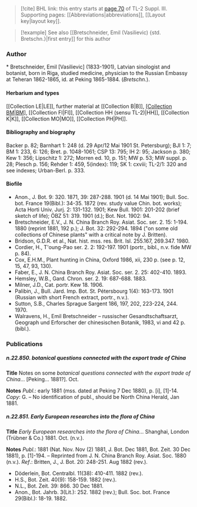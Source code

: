 > [!cite] BHL link: this entry starts at [page 70](https://www.biodiversitylibrary.org/item/103861#page/80/mode/1up) of TL-2 Suppl. III.
> Supporting pages: [[Abbreviations|abbreviations]], [[Layout key|layout key]].

> [!example] See also [[Bretschneider, Emil (Vasilievic) {std. Bretschn.}|first entry]] for this author

### Author

\* Bretschneider, Emil \[Vasilievic\] (1833-1901), Latvian sinologist and botanist, born in Riga, studied medicine, physician to the Russian Embassy at Teheran 1862-1865, id. at Peking 1865-1884. (*Bretschn.*).

#### Herbarium and types

[[Collection LE|LE]], further material at [[Collection B|B]], [[Collection BM|BM]](228), [[Collection FI|FI]], [[Collection HH (sensu TL-2)|HH]], [[Collection K|K]], [[Collection MO|MO]], [[Collection PH|PH]].

#### Bibliography and biography

Backer p. 82; Barnhart 1: 248 (d. 29 Apr/12 Mai 1901 St. Petersburg); BJI 1: 7; BM 1: 233, 6: 126; Bret. p. 1048-1061; CSP 13: 795; IH 2: 95; Jackson p. 380; Kew 1: 356; Lipschitz 1: 272; Morren ed. 10, p. 151; MW p. 53; MW suppl. p. 28; Plesch p. 156; Rehder 1: 459, 5(index): 119; SK 1: cxviii; TL-2/1: 320 and see indexes; Urban-Berl. p. 333.

#### Biofile

- Anon., J. Bot. 9: 320. 1871, 39: 287-288. 1901 (d. 14 Mai 1901); Bull. Soc. bot. France 19(Bibl.): 34-35. 1872 (rev. study value Chin. bot. works); Acta Horti Univ. Jurj. 2: 131-132. 1901; Kew Bull. 1901: 201-202 (brief sketch of life); ÖBZ 51: 319. 1901 (d.); Bot. Not. 1902: 94.
- Bretschneider, E.V., J. N. China Branch Roy. Asiat. Soc. ser. 2. 15: 1-194. 1880 (reprint 1881, 192 p.); J. Bot. 32: 292-294. 1894 ("on some old collections of Chinese plants" with a critical note by J. Britten).
- Bridson, G.D.R. et al., Nat. hist. mss. res. Brit. Isl. 255.167, 269.347. 1980.
- Cordier, H., T'oung-Pao ser. 2. 2: 192-197. 1901 (portr., bibl., n.v. fide MW p. 84).
- Cox, E.H.M., Plant hunting in China, Oxford 1986, xii, 230 p. (see p. 12, 15, 47, 93, 130).
- Faber, E., J. N. China Branch Roy. Asiat. Soc. ser. 2. 25: 402-410. 1893.
- Hemsley, W.B., Gard. Chron. ser. 2. 19: 687-688. 1883.
- Milner, J.D., Cat. portr. Kew 18. 1906.
- Palibin, J., Bull. Jard. Imp. Bot. St. Pétersbourg 1(4): 163-173. 1901 (Russian with short French extract, portr., n.v.).
- Sutton, S.B., Charles Sprague Sargent 186, 197, 202, 223-224, 244. 1970.
- Walravens, H., Emil Bretschneider – russischer Gesandtschaftsarzt, Geograph und Erforscher der chinesischen Botanik, 1983, vi and 42 p. (bibl.).

### Publications

##### n.22.850. botanical questions connected with the export trade of China

**Title**
Notes on some *botanical questions connected with the export trade of China*... \[Peking... 1881?\]. Oct.

**Notes**
*Publ*.: early 1881 (mss. dated at Peking 7 Dec 1880), p. \[i\], \[1\]-14. *Copy*: G. – No identification of publ., should be North China Herald, Jan 1881.

##### n.22.851. Early European researches into the flora of China

**Title**
*Early European researches into the flora of China*... Shanghai, London (Trübner & Co.) 1881. Oct. (n.v.).

**Notes**
*Publ*.: 1881 (Nat. Nov. Nov (2) 1881, J. Bot. Dec 1881, Bot. Zeit. 30 Dec 1881), p. \[1\]-194.  – Reprinted from J. N. China Branch Roy. Asiat. Soc. 1880 (n.v.).
*Ref*.: Britten, J., J. Bot. 20: 248-251. Aug 1882 (rev.).
- Döderlein, Bot. Centralbl. 11(38): 410-411. 1882 (rev.).
- H.S., Bot. Zeit. 40(9): 158-159. 1882 (rev.).
- N.L., Bot. Zeit. 39: 866. 30 Dec 1881.
- Anon., Bot. Jahrb. 3(Lit.): 252. 1882 (rev.); Bull. Soc. bot. France 29(Bibl.): 18-19. 1882.


